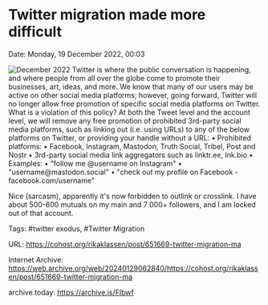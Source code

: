 # Twitter migration made more difficult

Date: Monday, 19 December 2022, 00:03

![December 2022  Twitter is where the public conversation is happening, and where people from all over the globe come to promote their businesses, art, ideas, and more. We know that many of our users may be active on other social media platforms; however, going forward, Twitter will no longer allow free promotion of specific social media platforms on Twitter.  What is a violation of this policy?  At both the Tweet level and the account level, we will remove any free promotion of prohibited 3rd-party social media platforms, such as linking out (i.e. using URLs) to any of the below platforms on Twitter, or providing your handle without a URL:  • Prohibited platforms: • Facebook, Instagram, Mastodon, Truth Social, Tribel, Post and Nostr • 3rd-party social media link aggregators such as linktr.ee, Ink.bio • Examples: • "follow me @username on Instagram" • "username@mastodon.social" • "check out my profile on Facebook - facebook.com/username" ](https://github.com/rikaklassen/Cohost/blob/146d31b38d2791cf0886c1fe7f58e85eabb51046/pictures/2322194110886cb8.jpeg)

Nice (sarcasm), apparently it's now forbidden to outlink or crosslink. I have about 500-600 mutuals on my main and 7 000+ followers, and I am locked out of that account.

Tags: #twitter exodus, #Twitter Migration

URL: https://cohost.org/rikaklassen/post/651669-twitter-migration-ma

Internet Archive: https://web.archive.org/web/20240129062840/https://cohost.org/rikaklassen/post/651669-twitter-migration-ma

archive.today: https://archive.is/FIbwf

<!--
If you apperciate the blog post, please consider contributing to the puppy fund: https://www.paypal.me/bglamours.
-->
